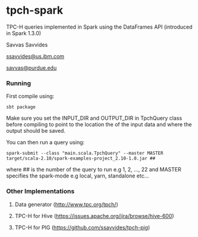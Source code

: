 # tpch-spark

TPC-H queries implemented in Spark using the DataFrames API (introduced in Spark 1.3.0)

Savvas Savvides

ssavvides@us.ibm.com

savvas@purdue.edu

### Running

First compile using:

```
sbt package
```

Make sure you set the INPUT_DIR and OUTPUT_DIR in TpchQuery class before compiling to point to the
location the of the input data and where the output should be saved.

You can then run a query using:

```
spark-submit --class "main.scala.TpchQuery" --master MASTER target/scala-2.10/spark-examples-project_2.10-1.0.jar ##
```

where ## is the number of the query to run e.g 1, 2, ..., 22
and MASTER specifies the spark-mode e.g local, yarn, standalone etc...



### Other Implementations

1. Data generator (http://www.tpc.org/tpch/)

2. TPC-H for Hive (https://issues.apache.org/jira/browse/hive-600)

3. TPC-H for PIG (https://github.com/ssavvides/tpch-pig)